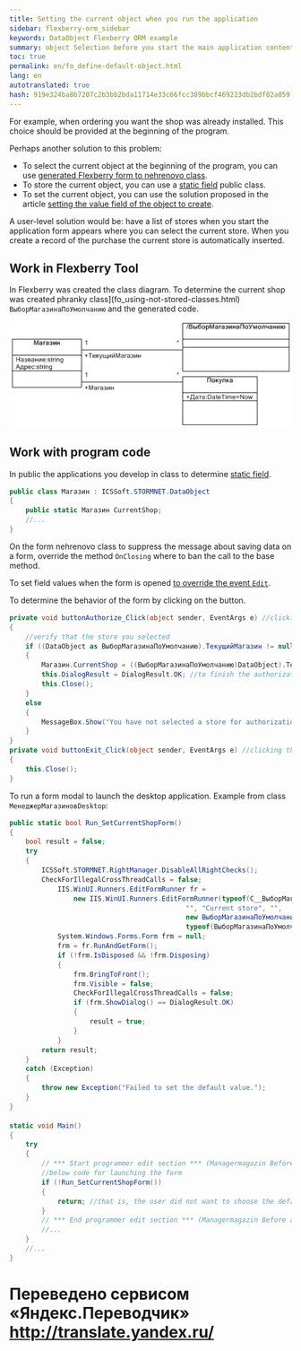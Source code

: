 ```yaml
--- 
title: Setting the current object when you run the application 
sidebar: flexberry-orm_sidebar 
keywords: DataObject Flexberry ORM example 
summary: object Selection before you start the main application content 
toc: true 
permalink: en/fo_define-default-object.html 
lang: en 
autotranslated: true 
hash: 919e324ba8b7207c2b3bb2bda11714e33c66fcc389bbcf469223db2bdf02a059 
--- 
```


For example, when ordering you want the shop was already installed. This choice should be provided at the beginning of the program. 

Perhaps another solution to this problem: 

* To select the current object at the beginning of the program, you can use [generated Flexberry form to nehrenovo class](fo_using-not-stored-classes.html). 
* To store the current object, you can use a [static field](http://msdn.microsoft.com/library/98f28cdx.aspx) public class. 
* To set the current object, you can use the solution proposed in the article [setting the value field of the object to create](fo_define-field-created.html). 

A user-level solution would be: have a list of stores when you start the application form appears where you can select the current store. When you create a record of the purchase the current store is automatically inserted. 

## Work in Flexberry Tool 

In Flexberry was created the class diagram. To determine the current shop was created phranky class](fo_using-not-stored-classes.html) `ВыборМагазинаПоУмолчанию` and the generated code. 

![](/images/pages/products/flexberry-orm/data-object/class-diagram_shops.jpg) 

## Work with program code 

In public the applications you develop in class to determine [static field](http://msdn.microsoft.com/library/98f28cdx.aspx). 

```csharp
public class Магазин : ICSSoft.STORMNET.DataObject
{
	public static Магазин CurrentShop;
	//... 
}
``` 

On the form nehrenovo class to suppress the message about saving data on a form, override the method `OnClosing` where to ban the call to the base method. 

To set field values when the form is opened [to override the event `Edit`](fo_define-field-created.html). 

To determine the behavior of the form by clicking on the button. 

```csharp
private void buttonAuthorize_Click(object sender, EventArgs e) //clicking on "Authorize" 
{
	//verify that the store you selected 
	if ((DataObject as ВыборМагазинаПоУмолчанию).ТекущийМагазин != null)
	{		
		Магазин.CurrentShop = ((ВыборМагазинаПоУмолчанию)DataObject).ТекущийМагазин; //save the current store 
		this.DialogResult = DialogResult.OK; //to finish the authorization 
		this.Close();
	}
	else
	{
		MessageBox.Show("You have not selected a store for authorization.");
	}
}
private void buttonExit_Click(object sender, EventArgs e) //clicking the "Exit" button 
{
	this.Close();
}
``` 

To run a form modal to launch the desktop application. Example from class `МенеджерМагазиновDesktop`: 

```csharp
public static bool Run_SetCurrentShopForm()
{
	bool result = false;
	try
	{
		ICSSoft.STORMNET.RightManager.DisableAllRightChecks();
		CheckForIllegalCrossThreadCalls = false;
			IIS.WinUI.Runners.EditFormRunner fr =
				new IIS.WinUI.Runners.EditFormRunner(typeof(C__ВыборМагазинаПоУмолчаниюE),
											"", "Current store", "",
											new ВыборМагазинаПоУмолчанию(),
											typeof(ВыборМагазинаПоУмолчанию), false);
			System.Windows.Forms.Form frm = null;
			frm = fr.RunAndGetForm();
			if (!frm.IsDisposed && !frm.Disposing)
			{
				frm.BringToFront();
				frm.Visible = false;
				CheckForIllegalCrossThreadCalls = false;
				if (frm.ShowDialog() == DialogResult.OK)
				{
					result = true;
				}
			}
		return result;
	}
	catch (Exception)
	{
		throw new Exception("Failed to set the default value.");
	}
}

static void Main()
{
	try
	{
		// *** Start programmer edit section *** (Managermagazin Before authorization) 
		//below code for launching the form 
		if (!Run_SetCurrentShopForm())
		{
			return; //that is, the user did not want to choose the default value, stop working 
		}
		// *** End programmer edit section *** (Managermagazin Before authorization) 
		//... 
	}
	//... 
}
``` 



 # Переведено сервисом «Яндекс.Переводчик» http://translate.yandex.ru/